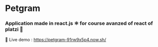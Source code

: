 # Petgram
### Application made in react.js ⚛️ for course avanzed of react of platzi :rocket:

:mag_right: Live demo : https://petgram-91rw9x5p4.now.sh/

